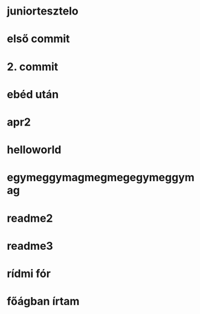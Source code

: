 # juniortesztelo
# első commit
# 2. commit
# ebéd után
# apr2
# helloworld
# egymeggymagmegmegegymeggymag
# readme2
# readme3
# rídmi fór
# főágban írtam
